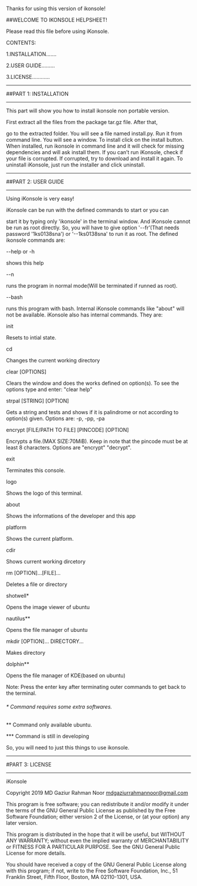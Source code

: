 ﻿Thanks for using this version of ikonsole!






##WELCOME TO IKONSOLE HELPSHEET!


                                   





Please read this file before using iKonsole.






CONTENTS:

1.INSTALLATION.......

2.USER GUIDE.........

3.LICENSE............



______________________

##PART 1: INSTALLATION
______________________

This part will show you how to install ikonsole non portable version.

First extract all the files from the package tar.gz file. After that,

go to the extracted folder. You will see a file named install.py. Run it from command line. You will see a window. To install click on the install button.
When installed, run ikonsole in command line and it will check for missing dependencies and will ask install them. If you can’t run iKonsole, check if your file is corrupted. If corrupted, try to download and install it again. To uninstall iKonsole, just run the installer and click uninstall.

_____________________

##PART 2: USER GUIDE
_____________________

Using iKonsole is very easy!

iKonsole can be run with the defined commands to start or you can 

start it by typing only 'ikonsole' in the terminal window. And 
iKonsole cannot be run as root directly. So, you will have to
give option '--fr'(That needs password '1ks0138sna') or 
'--1ks0138sna' to run it as root. The defined ikonsole commands are:



--help or -h 

shows this help

--n 

runs the program in normal mode(Will be terminated if runned as root).

--bash 

runs this program with bash. Internal iKonsole commands like "about" will not be available.
iKonsole also has internal commands. They are:

init                                                   

Resets to intial state.

cd                                                      

Changes the current working directory

clear [OPTIONS]                                         

Clears the window and does the works defined on option(s). To see the options type and enter: "clear help"

strpal [STRING] [OPTION]                                

Gets a string and tests and shows if it is palindrome or not according to option(s) given. Options are: -p, -pp, -pa

encrypt [FILE/PATH TO FILE] [PINCODE] [OPTION]          

Encrypts a file.(MAX SIZE:70MiB). Keep in note that the pincode must be at least 8 characters. Options are "encrypt" "decrypt".

exit                                                    

Terminates this console.

logo                                                    

Shows the logo of this terminal.

about                                                   

Shows the informations of the developer and this app

platform                                                

Shows the current platform.

cdir                                                    

Shows current working dircetory

rm [OPTION]...[FILE]...                                 

Deletes a file or directory

shotwell*                                               

Opens the image viewer of ubuntu

nautilus**                                              

Opens the file manager of ubuntu

mkdir [OPTION]... DIRECTORY...                          

Makes directory

dolphin**                                               

Opens the file manager of KDE(based on ubuntu)

Note: Press the enter key after terminating outer commands to get back to the terminal.

###### * Command requires some extra softwares.

 ** Command only available ubuntu.

 *** Command is still in developing

So, you will need to just this things to use ikonsole.

_____________________

#PART 3: LICENSE
_____________________

iKonsole

Copyright 2019 MD Gaziur Rahman Noor <mdgaziurrahmannoor@gmail.com>

This program is free software; you can redistribute it and/or modify
it under the terms of the GNU General Public License as published by
the Free Software Foundation; either version 2 of the License, or
(at your option) any later version.

This program is distributed in the hope that it will be useful,
but WITHOUT ANY WARRANTY; without even the implied warranty of
MERCHANTABILITY or FITNESS FOR A PARTICULAR PURPOSE.  See the
GNU General Public License for more details.

You should have received a copy of the GNU General Public License
along with this program; if not, write to the Free Software
Foundation, Inc., 51 Franklin Street, Fifth Floor, Boston,
MA 02110-1301, USA.
